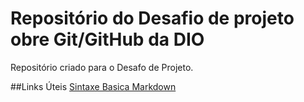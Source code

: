 # Repositório do Desafio de projeto obre Git/GitHub da DIO
Repositório criado para o Desafo de Projeto.

##Links Úteis 
[Sintaxe Basica Markdown](https://www.markdownguide.org/basic-syntax/)

